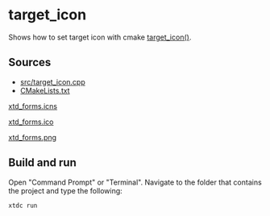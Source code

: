# target_icon

Shows how to set target icon with cmake [target_icon()](https://gammasoft71.github.io/xtd/reference_guides/latest/_c_make_commands.html#TargetIconSubSection).

## Sources

* [src/target_icon.cpp](src/target_icon.cpp)
* [CMakeLists.txt](CMakeLists.txt)

[xtd_forms.icns](resources/xtd_forms.icns)

[xtd_forms.ico](resources/xtd_forms.ico)

[xtd_forms.png](resources/xtd_forms.png)

## Build and run

Open "Command Prompt" or "Terminal". Navigate to the folder that contains the project and type the following:

```shell
xtdc run
```
